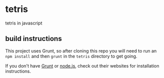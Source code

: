 tetris
======

tetris in javascript

build instructions
------------------

This project uses Grunt, so after cloning this repo you will need to run an `npm install` and then `grunt` in the `tetris` directory to get going.

If you don't have [Grunt](http://gruntjs.com/) or [node.js](http://nodejs.org/), check out their websites for installation instructions.
